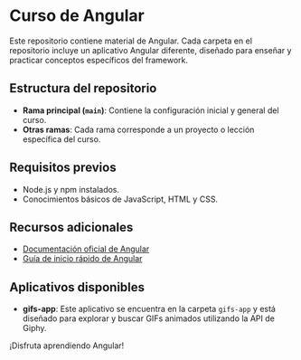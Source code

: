 # Curso de Angular

Este repositorio contiene material de Angular. Cada carpeta en el repositorio incluye un aplicativo Angular diferente, diseñado para enseñar y practicar conceptos específicos del framework.

## Estructura del repositorio

- **Rama principal (`main`)**: Contiene la configuración inicial y general del curso.
- **Otras ramas**: Cada rama corresponde a un proyecto o lección específica del curso.

## Requisitos previos

- Node.js y npm instalados.
- Conocimientos básicos de JavaScript, HTML y CSS.

## Recursos adicionales

- [Documentación oficial de Angular](https://angular.io/docs)
- [Guía de inicio rápido de Angular](https://angular.io/start)

## Aplicativos disponibles

- **gifs-app**: Este aplicativo se encuentra en la carpeta `gifs-app` y está diseñado para explorar y buscar GIFs animados utilizando la API de Giphy.

¡Disfruta aprendiendo Angular!
